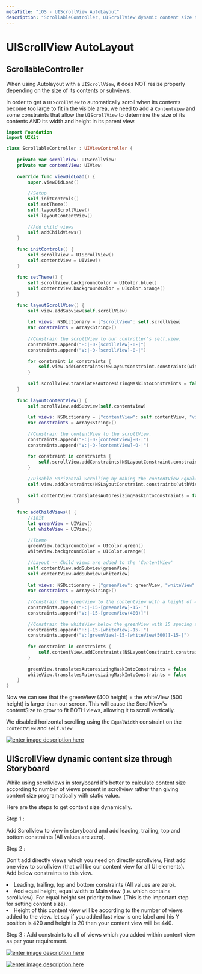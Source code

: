 ```yaml
---
metaTitle: "iOS - UIScrollView AutoLayout"
description: "ScrollableController, UIScrollView dynamic content size through Storyboard"
---
```


# UIScrollView AutoLayout



## ScrollableController


When using Autolayout with a `UIScrollView`, it does NOT resize properly depending on the size of its contents or subviews.

In order to get a `UIScrollView` to automatically scroll when its contents become too large to fit in the visible area, we need to add a `ContentView` and some constraints that allow the `UIScrollView` to determine the size of its contents AND its width and height in its parent view.

```swift
import Foundation
import UIKit

class ScrollableController : UIViewController {
    
    private var scrollView: UIScrollView!
    private var contentView: UIView!
    
    override func viewDidLoad() {
        super.viewDidLoad()
        
        //Setup
        self.initControls()
        self.setTheme()
        self.layoutScrollView()
        self.layoutContentView()
        
        //Add child views
        self.addChildViews()
    }
    
    func initControls() {
        self.scrollView = UIScrollView()
        self.contentView = UIView()
    }
    
    func setTheme() {
        self.scrollView.backgroundColor = UIColor.blue()
        self.contentView.backgroundColor = UIColor.orange()
    }
    
    func layoutScrollView() {
        self.view.addSubview(self.scrollView)
        
        let views: NSDictionary = ["scrollView": self.scrollView]
        var constraints = Array<String>()
        
        //Constrain the scrollView to our controller's self.view.
        constraints.append("H:|-0-[scrollView]-0-|")
        constraints.append("V:|-0-[scrollView]-0-|")
        
        for constraint in constraints {
            self.view.addConstraints(NSLayoutConstraint.constraints(withVisualFormat: constraint, options: NSLayoutFormatOptions(rawValue: 0), metrics: nil, views: views as! [String : AnyObject]))
        }
        
        self.scrollView.translatesAutoresizingMaskIntoConstraints = false
    }
    
    func layoutContentView() {
        self.scrollView.addSubview(self.contentView)
        
        let views: NSDictionary = ["contentView": self.contentView, "view": self.view]
        var constraints = Array<String>()
        
        //Constrain the contentView to the scrollView.
        constraints.append("H:|-0-[contentView]-0-|")
        constraints.append("V:|-0-[contentView]-0-|")
        
        for constraint in constraints {
            self.scrollView.addConstraints(NSLayoutConstraint.constraints(withVisualFormat: constraint, options: NSLayoutFormatOptions(rawValue: 0), metrics: nil, views: views as! [String : AnyObject]))
        }
        
        //Disable Horizontal Scrolling by making the contentView EqualWidth with our controller's self.view (ScrollView's parentView).
        self.view.addConstraints(NSLayoutConstraint.constraints(withVisualFormat: "H:[contentView(==view)]", options: NSLayoutFormatOptions(rawValue: 0), metrics: nil, views: views as! [String : AnyObject]))
        
        self.contentView.translatesAutoresizingMaskIntoConstraints = false
    }
    
    func addChildViews() {
        //Init
        let greenView = UIView()
        let whiteView = UIView()
        
        //Theme
        greenView.backgroundColor = UIColor.green()
        whiteView.backgroundColor = UIColor.orange()
        
        //Layout -- Child views are added to the 'ContentView'
        self.contentView.addSubview(greenView)
        self.contentView.addSubview(whiteView)
        
        let views: NSDictionary = ["greenView": greenView, "whiteView": whiteView];
        var constraints = Array<String>()
        
        //Constrain the greenView to the contentView with a height of 400 and 15 spacing all around.
        constraints.append("H:|-15-[greenView]-15-|")
        constraints.append("V:|-15-[greenView(400)]")
        
        //Constrain the whiteView below the greenView with 15 spacing all around and a height of 500.
        constraints.append("H:|-15-[whiteView]-15-|")
        constraints.append("V:[greenView]-15-[whiteView(500)]-15-|")
        
        for constraint in constraints {
            self.contentView.addConstraints(NSLayoutConstraint.constraints(withVisualFormat: constraint, options: NSLayoutFormatOptions(rawValue: 0), metrics: nil, views: views as! [String : AnyObject]))
        }
        
        greenView.translatesAutoresizingMaskIntoConstraints = false
        whiteView.translatesAutoresizingMaskIntoConstraints = false
    }
}

```

Now we can see that the greenView (400 height) + the whiteView (500 height) is larger than our screen. This will cause the ScrollView's contentSize to grow to fit BOTH views, allowing it to scroll vertically.

We disabled horizontal scrolling using the `EqualWidth` constraint on the `contentView` and `self.view`

[<img src="http://i.stack.imgur.com/a9kai.png" alt="enter image description here" />](http://i.stack.imgur.com/a9kai.png)



## UIScrollView dynamic content size through Storyboard


While using scrollviews in storyboard it's better to calculate content size according to number of views present in scrollview rather than giving content size  programatically with static value.

Here are the steps to get content size dynamically.

Step 1 :

Add Scrollview to view in storyboard and add leading, trailing, top and bottom constraints (All values are zero).

Step 2 :

Don't add directly views which you need on directly scrollview, First add one view to scrollview (that will be our content view for all UI elements). Add below constraints to this view.

<li>
Leading, trailing, top and bottom constraints (All values are zero).
</li>
<li>
Add equal height, equal width to Main view (i.e. which contains scrollview). For equal height set priority to low. (This is the important step for setting content size).
</li>
<li>
Height of this content view will be according to the number of views added to the view. let say if you added last view is one label and his Y position is 420 and height is 20 then your content view will be 440.
</li>

Step 3 : Add constraints to all of views which you added within content view as per your requirement.

[<img src="https://i.stack.imgur.com/e6GKu.png" alt="enter image description here" />](https://i.stack.imgur.com/e6GKu.png)

[<img src="https://i.stack.imgur.com/acGwM.png" alt="enter image description here" />](https://i.stack.imgur.com/acGwM.png)


